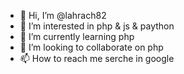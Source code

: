 - 👋 Hi, I’m @lahrach82
- 👀 I’m interested in php & js & paython
- 🌱 I’m currently learning php
- 💞️ I’m looking to collaborate on php
- 📫 How to reach me serche in google

<!---
lahrach82/lahrach82 is a ✨ special ✨ repository because its `README.md` (this file) appears on your GitHub profile.
You can click the Preview link to take a look at your changes.
--->

